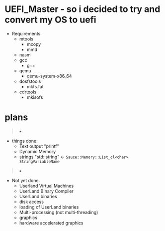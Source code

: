 # UEFI_Master - so i decided to try and convert my OS to uefi

- Requirements
    - mtools
        - mcopy
        - mmd
    - nasm
    - gcc
        - g++
    - qemu
        - qemu-system-x86_64
    - dosfstools
        - mkfs.fat
    - cdrtools
        - mkisofs

# plans
> -
- things done.
    - Text output "printf"
    - Dynamic Memory
    - strings "std::string" <- `Sauce::Memory::List_cl<char> StringVariableName`
> -
- Not yet done.
    - Userland Virtual Machines
    - UserLand Binary Compiler
    - UserLand binaries
    - disk access
    - loading of UserLand binaries
    - Multi-processing (not multi-threading)
    - graphics
    - hardware accelerated graphics